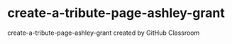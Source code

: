 # create-a-tribute-page-ashley-grant
create-a-tribute-page-ashley-grant created by GitHub Classroom
